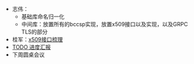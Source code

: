 - 志伟：
  - 基础库命名归一化
  - 中间库：放置所有的bccsp实现，放置x509接口以及实现，以及GRPC TLS的部分
- 桂军：[x509接口梳理](https://github.com/Hyperledger-TWGC/fabric-gm-wiki/blob/master/Fabric2.2.0%E4%BD%BF%E7%94%A8%E5%88%B0x509%E5%8C%85%E4%B8%AD%E5%87%BD%E6%95%B0%E8%AF%B4%E6%98%8E.pdf)
- [TODO 进度汇报](https://github.com/Hyperledger-TWGC/fabric-gm-wiki/wiki/%E4%BC%9A%E8%AE%AE%E9%81%97%E7%95%99TODO)
- 下周圆桌会议